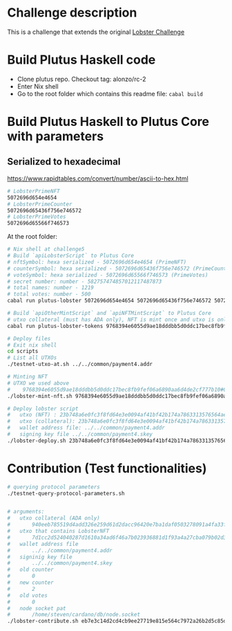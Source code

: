 # Challenge description
This is a challenge that extends the original [Lobster Challenge](https://github.com/input-output-hk/lobster-challenge)

# Build Plutus Haskell code
- Clone plutus repo. Checkout tag: alonzo/rc-2
- Enter Nix shell
- Go to the root folder which contains this readme file: `cabal build`

# Build Plutus Haskell to Plutus Core with parameters
## Serialized to hexadecimal
https://www.rapidtables.com/convert/number/ascii-to-hex.html
```bash
# LobsterPrimeNFT
5072696d654e4654
# LobsterPrimeCounter
5072696d65436f756e746572
# LobsterPrimeVotes
5072696d65566f746573
```

At the root folder:
```bash
# Nix shell at challenge5
# Build `apiLobsterScript` to Plutus Core
# nftSymbol: hexa serialized - 5072696d654e4654 (PrimeNFT)
# counterSymbol: hexa serialized - 5072696d65436f756e746572 (PrimeCounter)
# voteSymbol: hexa serialized - 5072696d65566f746573 (PrimeVotes)
# secret number: number - 582757474857012117487873
# total names: number - 1219
# total votes: number - 500
cabal run plutus-lobster 5072696d654e4654 5072696d65436f756e746572 5072696d65566f746573 582757474857012117487873 1219 500

# Build `apiOtherMintScript` and `apiNFTMintScript` to Plutus Core
# utxo collateral (must has ADA only), NFT is mint once and utxo is only used one time.
cabal run plutus-lobster-tokens 9768394e6055d9ae18dddbb5d0ddc17bec8fb9fef06a6890aa6d4de2cf777b10#0

# Deploy files
# Exit nix shell
cd scripts
# List all UTXOs
./testnet-utxo-at.sh ../../common/payment4.addr

# Minting NFT
# UTXO we used above
#    9768394e6055d9ae18dddbb5d0ddc17bec8fb9fef06a6890aa6d4de2cf777b10#0 (payment4.addr)
./lobster-mint-nft.sh 9768394e6055d9ae18dddbb5d0ddc17bec8fb9fef06a6890aa6d4de2cf777b10#0 ../../common/payment4.addr ../../common/payment4.skey

# Deploy lobster script
#   utxo (NFT) : 23b748a6e0fc3f8fd64e3e0094af41bf42b174a7863313576564ae3eccb5da1e#1 (payment4.addr)
#   utxo (collateral): 23b748a6e0fc3f8fd64e3e0094af41bf42b174a7863313576564ae3eccb5da1e#0
#   wallet address file: ../../common/payment4.addr
#   signing key file ../../common/payment4.skey
./lobster-deploy.sh 23b748a6e0fc3f8fd64e3e0094af41bf42b174a7863313576564ae3eccb5da1e#1 23b748a6e0fc3f8fd64e3e0094af41bf42b174a7863313576564ae3eccb5da1e#0 ../../common/payment4.addr ../../common/payment4.skey
```

# Contribution (Test functionalities)
```bash
# querying protocol parameters
./testnet-query-protocol-parameters.sh


# arguments:
#   utxo collateral (ADA only)
#       940eeb785519d4add326e259d61d2dacc96420e7ba1daf0503278091a4fa33fa#0 (payment4)    
#   utxo that contains LobsterNFT
#       7d1cc2d524040287d1610a34ad6f46a7b023936881d1f93a4a27cba079b02d34#1 (utxo that contain)
#   wallet address file
#       ../../common/payment4.addr
#   signinig key file
#       ../../common/payment4.skey
#   old counter
#       0
#   new counter
#       2
#   old votes
#       0
#   node socket pat
#       /home/steven/cardano/db/node.socket
./lobster-contribute.sh eb7e3c14d2cd4cb9ee27719e815e564c7972a26b2d5c85d304ba8d26835cef82#0 7d1cc2d524040287d1610a34ad6f46a7b023936881d1f93a4a27cba079b02d34#1 ../../common/payment3.addr ../../common/payment3.skey 0 31 0 /home/steven/cardano/db/node.socket
```
